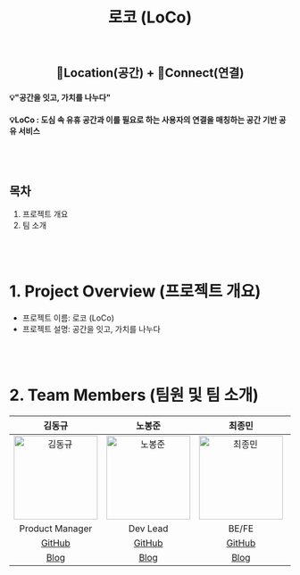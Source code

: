 <div align="center">
  <h1> 로코 (LoCo)</h1> 
<!--   <img src="https://github.com/user-attachments/assets/65746376-3b86-40a4-b538-761e83be8261">
  <img src="https://github.com/user-attachments/assets/803a61ca-4793-4d3c-9a70-bacae60910af"> -->
</div>
<br/>

<div>
  <div align="center">
    <h2>📍Location(공간) + 💫Connect(연결)</h2> 
  </div>
  <h4> 💡"공간을 잇고, 가치를 나누다" </h4>
  <h4> 💡LoCo : 도심 속 유휴 공간과 이를 필요로 하는 사용자의 연결을 매칭하는 공간 기반 공유 서비스 </h4>
<!--   <h4> 사이트 URL: https://www.momentree.site/ </h4> -->
</div>


<br/>
<br/>

## 목차
1. 프로젝트 개요
2. 팀 소개

<br/>
<br/>

# 1. Project Overview (프로젝트 개요)
- 프로젝트 이름: 로코 (LoCo)
- 프로젝트 설명: 공간을 잇고, 가치를 나누다

<br/>
<br/>

# 2. Team Members (팀원 및 팀 소개)
| 김동규 | 노봉준 | 최종민 | 이호준 |
|:------:|:------:|:------:|:------:|
| <img src="https://github.com/user-attachments/assets/85be774d-53a3-4a26-9df4-bdd2a7d2f012" alt="김동규" width="150"> | <img src="https://github.com/user-attachments/assets/3236f1aa-4dd0-412c-9772-2d4b84e5b5e0" alt="노봉준" width="150"> | <img src="https://github.com/user-attachments/assets/d9e5279c-5c88-4c83-8a23-c06f7367a079" alt="최종민" width="150"> | <img src="https://github.com/user-attachments/assets/e2736555-bc1c-487b-9014-571fdce5cfbb" alt="이호준" width="150"> 
| Product Manager | Dev Lead | BE/FE | BE/FE |
| [GitHub](https://github.com/Morgan-EE) | [GitHub](https://github.com/pickipi) | [GitHub](https://github.com/Jong-min-choi) | [GitHub](https://github.com/dlghwns200) |
| [Blog](https://mmatrix.tistory.com/) | [Blog](https://lefton.tistory.com/) | [Blog]() | [Blog]() |
